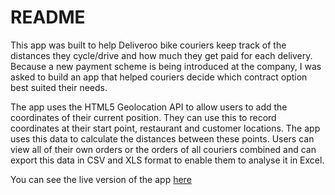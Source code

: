 # README

This app was built to help Deliveroo bike couriers keep track of the distances they cycle/drive and how much they get paid for each delivery. Because a new payment scheme is being introduced at the company, I was asked to build an app that helped couriers decide which contract option best suited their needs.

The app uses the HTML5 Geolocation API to allow users to add the coordinates of their current position. They can use this to record coordinates at their start point, restaurant and customer locations. The app uses this data to calculate the distances between these points. Users can view all of their own orders or the orders of all couriers combined and can export this data in CSV and XLS format to enable them to analyse it in Excel.

You can see the live version of the app [here](https://fast-headland-61235.herokuapp.com/)
